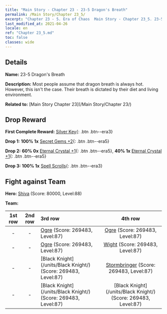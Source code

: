 ```yaml
---
title: "Main Story - Chapter 23 - 23-5 Dragon's Breath"
permalink: /Main Story/Chapter 23_5/
excerpt: "Chapter 23 - 5. Era of Chaos  Main Story - Chapter 23_5. 23-5 Dragon's Breath"
last_modified_at: 2021-04-26
locale: en
ref: "Chapter 23_5.md"
toc: false
classes: wide
---
```


## Details

 **Name:** 23-5 Dragon's Breath

 **Description:** Most people assume that dragon breath is always hot. However, this isn't the case. Their breath is dictated by their diet and living environment.

 **Related to:** [Main Story Chapter 23](/Main Story/Chapter 23/)

## Drop Reward

 **First Complete Reward:** [Silver Key](/Items/con_693/){: .btn .btn--era3}

 **Drop 1:** **100% 1x** [Secret Gems +2](/Items/mat_79/){: .btn .btn--era5}

 **Drop 2:** **60% 0x** [Eternal Crystal +1](/Items/mat_73/){: .btn .btn--era5}, **40% 1x** [Eternal Crystal +1](/Items/mat_73/){: .btn .btn--era5}

 **Drop 3:** **100% 1x** [Spell Scrolls](/Items/con_694/){: .btn .btn--era3}


## Fight against Team
 **Hero:** [Shiva](/heroes/Shiva/) (Score: 80000, Level:88)

 **Team:**


  | 1st row | 2nd row | 3rd row | 4th row |
  |:----:|:----:|:----|:----:|
  | - | - | [Ogre](/units/Ogre/) (Score: 269483, Level:87)  | [Ogre](/units/Ogre/) (Score: 269483, Level:87)  |
  | - | - | [Ogre](/units/Ogre/) (Score: 269483, Level:87)  | [Wight](/units/Wight/) (Score: 269483, Level:87)  |
  | - | - | [Black Knight](/units/Black Knight/) (Score: 269483, Level:87)  | [Stormbringer](/units/Stormbringer/) (Score: 269483, Level:87)  |
  | - | - | [Black Knight](/units/Black Knight/) (Score: 269483, Level:87)  | [Black Knight](/units/Black Knight/) (Score: 269483, Level:87)  |


